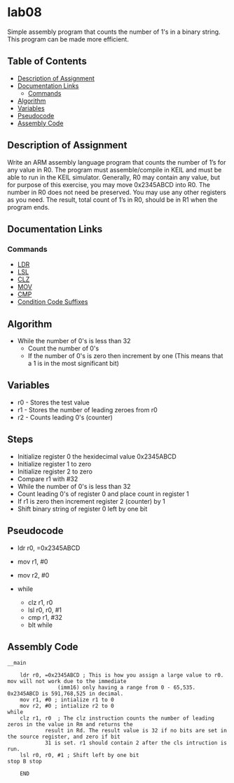 # lab08
Simple assembly program that counts the number of 1's in a binary string. This program can be made more efficient.

## Table of Contents
* [Description of Assignment](#description-of-assignment)
* [Documentation Links](documentation-links)
	* [Commands](commands)
* [Algorithm](algorithm)
* [Variables](variables)
* [Pseudocode](pseudocode)
* [Assembly Code](#assembly-code)

## Description of Assignment
Write an ARM assembly language program that counts the number of 1’s for any value in R0. The program must assemble/compile in KEIL and must be able to run in the KEIL simulator. Generally, R0 may contain any value, but for purpose of this exercise, you may move 0x2345ABCD into R0. The number in R0 does not need be preserved. You may use any other registers as you need. The result, total count of 1’s in R0, should be in R1 when the program ends.

## Documentation Links
### Commands
* [LDR](http://www.keil.com/support/man/docs/armasm/armasm_dom1361289873425.htm)
* [LSL](http://www.keil.com/support/man/docs/armasm/armasm_dom1361289876185.htm)
* [CLZ](http://www.keil.com/support/man/docs/armasm/armasm_dom1361289868426.htm)
* [MOV](http://www.keil.com/support/man/docs/armasm/armasm_dom1361289878994.htm)
* [CMP](http://www.keil.com/support/man/docs/armasm/armasm_dom1361289868786.htm)
* [Condition Code Suffixes](http://www.keil.com/support/man/docs/armasm/armasm_dom1361289860997.htm)

## Algorithm
* While the number of 0's is less than 32
	* Count the number of 0's
	* If the number of 0's is zero then increment by one (This means that a 1 is in the most significant bit)

## Variables
* r0 - Stores the test value
* r1 - Stores the number of leading zeroes from r0
* r2 - Counts leading 0's (counter)

## Steps
* Initialize register 0 the hexidecimal value 0x2345ABCD
* Initialize register 1 to zero
* Initialize register 2 to zero
* Compare r1 with #32
* While the number of 0's is less than 32
* Count leading 0's of register 0 and place count in register 1
* If r1 is zero then increment register 2 (counter) by 1
* Shift binary string of register 0 left by one bit

## Pseudocode
* ldr r0, =0x2345ABCD
* mov r1, #0
* mov r2, #0

* while
	* clz r1, r0
	* lsl r0, r0, #1
	* cmp r1, #32
	* blt while




## Assembly Code
```
__main

	ldr r0, =0x2345ABCD	; This is how you assign a large value to r0. mov will not work due to the immediate
				(imm16) only having a range from 0 - 65,535. 0x2345ABCD is 591,768,525 in decimal.
	mov r1, #0 ; intialize r1 to 0
	mov r2, #0 ; intialize r2 to 0
while
	clz r1, r0	; The clz instruction counts the number of leading zeros in the value in Rm and returns the
			result in Rd. The result value is 32 if no bits are set in the source register, and zero if bit
			31 is set. r1 should contain 2 after the cls intruction is run.
	lsl r0, r0, #1 ; Shift left by one bit
stop B stop
	
	END
```